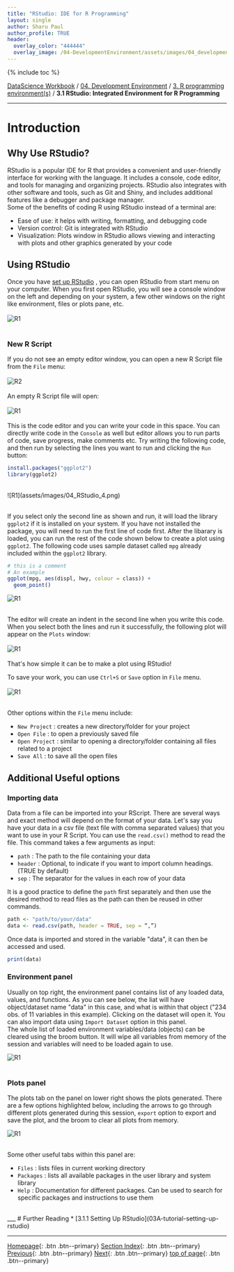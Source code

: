 ```yaml
---
title: "RStudio: IDE for R Programming"
layout: single
author: Sharu Paul
author_profile: TRUE
header:
  overlay_color: "444444"
  overlay_image: /04-DevelopmentEnvironment/assets/images/04_development_envir_banner.png
---
```


{% include toc %}

[DataScience Workbook](https://datascience.101workbook.org/) / [04. Development Environment](00-DevelopmentEnvironment-LandingPage.md) / [3. R programming environment(s)](03-r-programming-environment.md) / **3.1 RStudio: Integrated Environment for R Programming**

---


# Introduction

## Why Use RStudio?
RStudio is a popular IDE for R that provides a convenient and user-friendly interface for working with the language. It includes a console, code editor, and tools for managing and organizing projects. RStudio also integrates with other software and tools, such as Git and Shiny, and includes additional features like a debugger and package manager. <br>
Some of the benefits of coding R using RStudio instead of a terminal are:
* Ease of use: it helps with writing, formatting, and debugging code
* Version control: Git is integrated with RStudio
* Visualization: Plots window in RStudio allows viewing and interacting with plots and other graphics generated by your code

## Using RStudio
Once you have <a href="https://datascience.101workbook.org/04-DevelopmentEnvironment/03A-tutorial-setting-up-rstudio" target="_blank">set up RStudio</a> , you can open RStudio from start menu on your computer. When you first open RStudio, you will see a console window on the left and depending on your system, a few other windows on the right like environment, files or plots pane, etc. <br>
<br>
![R1](assets/images/04_RStudio_1.png) <br>
<br>

### New R Script
If you do not see an empty editor window, you can open a new R Script file from the `File` menu: <br>
<br>
![R2](assets/images/04_RStudio_2.png) <br>
<br>
An empty R Script file will open: <br>
<br>
![R1](assets/images/04_RStudio_3.png) <br>
<br>
This is the code editor and you can write your code in this space. You can directly write code in the `Console` as well but editor allows you to run parts of code, save progress, make comments etc. Try writing the following code, and then run by selecting the lines you want to run and clicking the `Run` button: <br>

```R
install.packages("ggplot2")
library(ggplot2)
```

<br>
![R1](assets/images/04_RStudio_4.png) <br>
<br>

If you select only the second line as shown and run, it will load the library `ggplot2` if it is installed on your system. If you have not installed the package, you will need to run the first line of code first. After the libarary is loaded, you can run the rest of the code shown below to create a plot using `ggplot2`. The following code uses sample dataset called `mpg` already included within the `ggplot2` library. <br>

```R
# this is a comment
# An example
ggplot(mpg, aes(displ, hwy, colour = class)) +
  geom_point()
```


![R1](assets/images/04_RStudio_5.png) <br>
<br>

The editor will create an indent in the second line when you write this code. When you select both the lines and run it successfully, the following plot will appear on the `Plots` window: <br>
<br>
![R1](assets/images/04_RStudio_6.png) <br>
<br>
That's how simple it can be to make a plot using RStudio!

To save your work, you can use `Ctrl+S` or `Save` option in `File` menu. <br>
<br>
![R1](assets/images/04_RStudio_7.png) <br>
<br>

Other options within the `File` menu include: 
* `New Project` : creates a new directory/folder for your project
* `Open File` : to open a previously saved file
* `Open Project` : similar to opening a directory/folder containing all files related to a project
* `Save All` : to save all the open files

## Additional Useful options

### Importing data
Data from a file can be imported into your RScript. There are several ways and exact method will depend on the format of your data. Let's say you have your data in a csv file (text file with comma separated values) that you want to use in your R Script. You can use the `read.csv()` method to read the file. This command takes a few arguments as input: <br>
* `path` : The path to the file containing your data
* `header` : Optional, to indicate if you want to import column headings. (TRUE by default)
* `sep` : The separator for the values in each row of your data

It is a good practice to define the `path` first separately and then use the desired method to read files as the path can then be reused in other commands.

```R
path <- "path/to/your/data"
data <- read.csv(path, header = TRUE, sep = “,”)
```

Once data is imported and stored in the variable "data", it can then be accessed and used.

```R
print(data)
```

### Environment panel
Usually on top right, the environment panel contains list of any loaded data, values, and functions. As you can see below, the liat will have object/dataset name "data" in this case, and what is within that object ("234 obs. of 11 variables in this example). Clicking on the dataset will open it. You can also import data using `Import Dataset` option in this panel. <br>
The whole list of loaded environment variables/data (objects) can be cleared using the broom button. It will wipe all variables from memory of the session and variables will need to be loaded again to use. <br>

![R1](assets/images/04_RStudio_8.png) <br>
<br>

### Plots panel
The plots tab on the panel on lower right shows the plots generated. There are a few options highlighted below, including the arrows to go through different plots generated during this session, `export` option to export and save the plot, and the broom to clear all plots from memory. <br>

![R1](assets/images/04_RStudio_9.png) <br>
<br>

Some other useful tabs within this panel are:
* `Files` : lists files in current working directory
* `Packages` : lists all available packages in the user library and system library
* `Help` : Documentation for different packages. Can be used to search for specific packages and instructions to use them

<br>
___
# Further Reading
* [3.1.1 Setting Up RStudio](03A-tutorial-setting-up-rstudio)

___

[Homepage](../index.md){: .btn  .btn--primary}
[Section Index](00-DevelopmentEnvironment-LandingPage){: .btn  .btn--primary}
[Previous](03-r-programming-environment){: .btn  .btn--primary}
[Next](03A-tutorial-setting-up-rstudio){: .btn  .btn--primary}
[top of page](#introduction){: .btn  .btn--primary}
